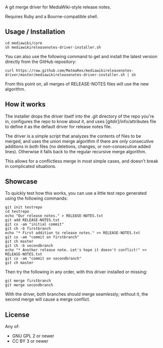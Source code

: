 A git merge driver for MediaWiki-style release notes.

Requires Ruby and a Bourne-compatible shell.

Usage / Installation
--------------------

    cd mediawiki/core
    sh mediawikireleasenotes-driver-installer.sh

You can also use the following command to get and install the latest version
directly from the GitHub repository:

    curl https://raw.github.com/MatmaRex/mediawikireleasenotes-driver/master/mediawikireleasenotes-driver-installer.sh | sh

From this point on, all merges of RELEASE-NOTES files will use the new algorithm.

How it works
------------

The installer drops the driver itself into the .git directory of the repo you're in,
configures the repo to know about it, and uses [gitdir]/info/attributes file to
define it as the default driver for release notes file.

The driver is a simple script that analyzes the contents of files to be merged, and
uses the union merge algorithm if there are only consecutive additions in both files
(no deletions, changes, or non-consecutive added lines). Otherwise it falls back to
the regular recursive merge algorithm.

This allows for a conflictless merge in most simple cases, and doesn't break in
complicated situations.

Showcase
--------

To quickly test how this works, you can use a little test repo generated using
the following commands:

    git init testrepo
    cd testrepo
    echo "Our release notes." > RELEASE-NOTES.txt
    git add RELEASE-NOTES.txt
    git co -am "initial commit"
    git ch -b firstbranch
    echo "* First addition to release notes." >> RELEASE-NOTES.txt
    git co -am "commit on firstbranch"
    git ch master
    git ch -b secondbranch
    echo "* Another release note. Let's hope it doesn't conflict!" >> RELEASE-NOTES.txt
    git co -am "commit on secondbranch"
    git ch master

Then try the following in any order, with this driver installed or missing:

    git merge firstbranch
    git merge secondbranch

With the driver, both branches should merge seamlessly; without it, the second
merge will cause a merge conflict.

License
-------

Any of:
* GNU GPL 2 or newer
* CC BY 3 or newer
